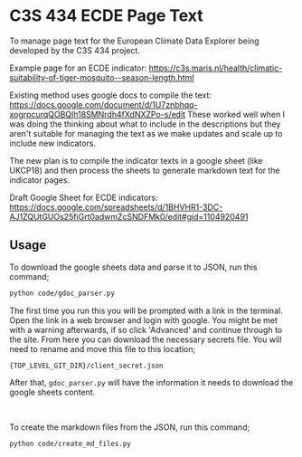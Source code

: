 # C3S 434 ECDE Page Text

To manage page text for the European Climate Data Explorer being developed by the C3S 434 project.


Example page for an ECDE indicator:
https://c3s.maris.nl/health/climatic-suitability-of-tiger-mosquito--season-length.html 

Existing method uses google docs to compile the text:  
https://docs.google.com/document/d/1U7znbhqq-xogrpcurqQOBQIh18SMNrdh4fXdNXZPo-s/edit 
These worked well when I was doing the thinking about what to include in the descriptions but they aren't suitable for managing the text as we make updates and scale up to include new indicators.

The new plan is to compile the indicator texts in a google sheet (like UKCP18) and then process the sheets to generate markdown text for the indicator pages.

Draft Google Sheet for ECDE indicators: https://docs.google.com/spreadsheets/d/1BHVHR1-3DC-AJ1ZQUtGUOs25fiGrt0adwmZcSNDFMk0/edit#gid=1104920491

## Usage ##

To download the google sheets data and parse it to JSON, run this command;

```bash
python code/gdoc_parser.py
```

The first time you run this you will be prompted with a link in the terminal. Open the link in a web browser and login with google. You might be met with a warning afterwards, if so click 'Advanced' and continue through to the site. From here you can download the necessary secrets file. You will need to rename and move this file to this location;

```
{TOP_LEVEL_GIT_DIR}/client_secret.json
```

After that, `gdoc_parser.py` will have the information it needs to download the google sheets content.

<br />

To create the markdown files from the JSON, run this command;

```bash
python code/create_md_files.py
```